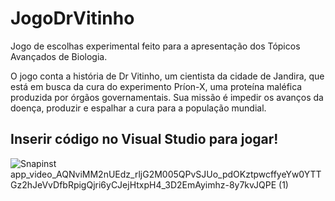 # JogoDrVitinho
Jogo de escolhas experimental feito para a apresentação dos Tópicos Avançados de Biologia.

O jogo conta a história de Dr Vitinho, um cientista da cidade de Jandira, que está em busca da cura do experimento Príon-X, uma proteína maléfica produzida por órgãos governamentais. Sua missão é impedir os avanços da doença, produzir e espalhar a cura para a população mundial.

## Inserir código no Visual Studio para jogar! 

![Snapinst app_video_AQNviMM2nUEdz_rljG2M005QPvSJUo_pdOKztpwcffyeYw0YTTGz2hJeVvDfbRpigQjri6yCJejHtxpH4_3D2EmAyimhz-8y7kvJQPE (1)](https://github.com/user-attachments/assets/ea5eeaa1-5593-435a-a996-265dba86ead6)
